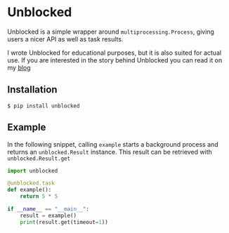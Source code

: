 # Unblocked

Unblocked is a simple wrapper around `multiprocessing.Process`,
giving users a nicer API as well as task results.

I wrote Unblocked for educational purposes, but it is also suited
for actual use. If you are interested in the story behind Unblocked
you can read it on my [blog](https://blog.walpot.dev/unblocked)

## Installation

```shell
$ pip install unblocked
```

## Example

In the following snippet, calling `example` starts a background process and
returns an `unblocked.Result` instance. This result can be retrieved with
`unblocked.Result.get`

```python
import unblocked

@unblocked.task
def example():
    return 5 * 5

if __name__ == "__main__":
    result = example()
    print(result.get(timeout=1))
```
